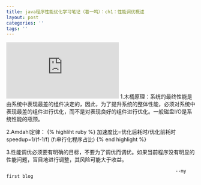 ```yaml
---
title: java程序性能优化学习笔记（葛一鸣）：ch1：性能调优概述
layout: post
categories: ''
tags: ''
---
```

![Image Title](http://desk.zol.com.cn/bizhi/6480_79735_2.html)
1.木桶原理：系统的最终性能是由系统中表现最差的组件决定的，因此，为了提升系统的整体性能，必须对系统中表现最差的组件进行优化，而不是对表现良好的组件进行优化。一般磁盘I/O是系统性能的瓶颈。

2.Amdahl定律：
             {% highliht ruby %} 
              加速度比=优化后耗时/优化前耗时 
              speedup=1/(f-1/f) (f:串行化程序占比)
             {% end highlight %}

3.性能调优必须要有明确的目标，不要为了调优而调优。如果当前程序没有明显的性能问题，盲目地进行调整，其风险可能大于收益。

                                                                   --my first blog